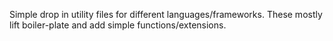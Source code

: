 Simple drop in utility files for different languages/frameworks. These mostly lift boiler-plate and 
add simple functions/extensions.
